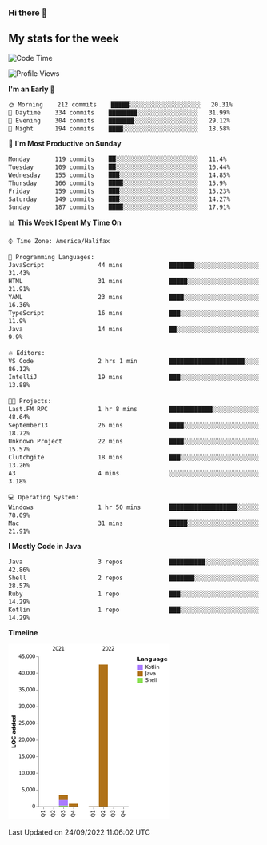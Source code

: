 ### Hi there 👋

## My stats for the week
<!--START_SECTION:waka-->
![Code Time](http://img.shields.io/badge/Code%20Time-398%20hrs%2024%20mins-blue)

![Profile Views](http://img.shields.io/badge/Profile%20Views-0-blue)

**I'm an Early 🐤** 

```text
🌞 Morning    212 commits    █████░░░░░░░░░░░░░░░░░░░░   20.31% 
🌆 Daytime    334 commits    ████████░░░░░░░░░░░░░░░░░   31.99% 
🌃 Evening    304 commits    ███████░░░░░░░░░░░░░░░░░░   29.12% 
🌙 Night      194 commits    ████░░░░░░░░░░░░░░░░░░░░░   18.58%

```
📅 **I'm Most Productive on Sunday** 

```text
Monday       119 commits    ██░░░░░░░░░░░░░░░░░░░░░░░   11.4% 
Tuesday      109 commits    ██░░░░░░░░░░░░░░░░░░░░░░░   10.44% 
Wednesday    155 commits    ███░░░░░░░░░░░░░░░░░░░░░░   14.85% 
Thursday     166 commits    ████░░░░░░░░░░░░░░░░░░░░░   15.9% 
Friday       159 commits    ███░░░░░░░░░░░░░░░░░░░░░░   15.23% 
Saturday     149 commits    ███░░░░░░░░░░░░░░░░░░░░░░   14.27% 
Sunday       187 commits    ████░░░░░░░░░░░░░░░░░░░░░   17.91%

```


📊 **This Week I Spent My Time On** 

```text
⌚︎ Time Zone: America/Halifax

💬 Programming Languages: 
JavaScript               44 mins             ███████░░░░░░░░░░░░░░░░░░   31.43% 
HTML                     31 mins             █████░░░░░░░░░░░░░░░░░░░░   21.91% 
YAML                     23 mins             ████░░░░░░░░░░░░░░░░░░░░░   16.36% 
TypeScript               16 mins             ███░░░░░░░░░░░░░░░░░░░░░░   11.9% 
Java                     14 mins             ██░░░░░░░░░░░░░░░░░░░░░░░   9.9%

🔥 Editors: 
VS Code                  2 hrs 1 min         █████████████████████░░░░   86.12% 
IntelliJ                 19 mins             ███░░░░░░░░░░░░░░░░░░░░░░   13.88%

🐱‍💻 Projects: 
Last.FM RPC              1 hr 8 mins         ████████████░░░░░░░░░░░░░   48.64% 
September13              26 mins             ████░░░░░░░░░░░░░░░░░░░░░   18.72% 
Unknown Project          22 mins             ████░░░░░░░░░░░░░░░░░░░░░   15.57% 
Clutchgite               18 mins             ███░░░░░░░░░░░░░░░░░░░░░░   13.26% 
A3                       4 mins              ░░░░░░░░░░░░░░░░░░░░░░░░░   3.18%

💻 Operating System: 
Windows                  1 hr 50 mins        ███████████████████░░░░░░   78.09% 
Mac                      31 mins             █████░░░░░░░░░░░░░░░░░░░░   21.91%

```

**I Mostly Code in Java** 

```text
Java                     3 repos             ██████████░░░░░░░░░░░░░░░   42.86% 
Shell                    2 repos             ███████░░░░░░░░░░░░░░░░░░   28.57% 
Ruby                     1 repo              ███░░░░░░░░░░░░░░░░░░░░░░   14.29% 
Kotlin                   1 repo              ███░░░░░░░░░░░░░░░░░░░░░░   14.29%

```


**Timeline**

![Chart not found](https://raw.githubusercontent.com/lyndseyy/lyndseyy/main/charts/bar_graph.png) 


 Last Updated on 24/09/2022 11:06:02 UTC
<!--END_SECTION:waka-->
